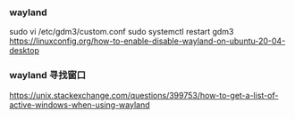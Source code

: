 

### wayland
sudo vi /etc/gdm3/custom.conf
sudo systemctl restart gdm3
https://linuxconfig.org/how-to-enable-disable-wayland-on-ubuntu-20-04-desktop



### wayland 寻找窗口
https://unix.stackexchange.com/questions/399753/how-to-get-a-list-of-active-windows-when-using-wayland

